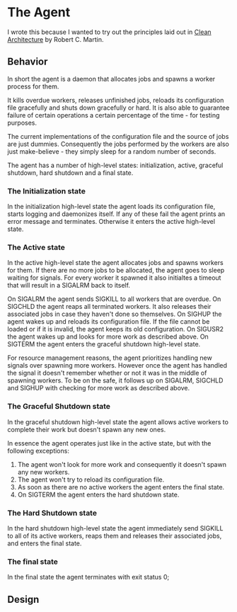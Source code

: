 # The Agent

I wrote this because I wanted to try out the principles laid out in [Clean
Architecture] by Robert C. Martin.

## Behavior

In short the agent is a daemon that allocates jobs and spawns a worker process
for them.

It kills overdue workers, releases unfinished jobs, reloads its configuration
file gracefully and shuts down gracefully or hard.
It is also able to guarantee failure of certain operations a certain percentage
of the time - for testing purposes.

The current implementations of the configuration file and the source of jobs are
just dummies.
Consequently the jobs performed by the workers are also just make-believe - they
simply sleep for a random number of seconds.

The agent has a number of high-level states: initialization, active, graceful
shutdown, hard shutdown and a final state.

### The Initialization state

In the initialization high-level state the agent loads its configuration file,
starts logging and daemonizes itself.
If any of these fail the agent prints an error message and terminates.
Otherwise it enters the active high-level state.

### The Active state

In the active high-level state the agent allocates jobs and spawns workers for
them.
If there are no more jobs to be allocated, the agent goes to sleep waiting for
signals.
For every worker it spawned it also initialtes a timeout that will result in a
SIGALRM back to itself.

On SIGALRM the agent sends SIGKILL to all workers that are overdue.
On SIGCHLD the agent reaps all terminated workers.
It also releases their associated jobs in case they haven't done so themselves.
On SIGHUP the agent wakes up and reloads its configuration file.
If the file cannot be loaded or if it is invalid, the agent keeps its old
configuration.
On SIGUSR2 the agent wakes up and looks for more work as described above.
On SIGTERM the agent enters the graceful shutdown high-level state.

For resource management reasons, the agent prioritizes handling new signals over
spawning more workers.
However once the agent has handled the signal it doesn't remember whether or not
it was in the middle of spawning workers.
To be on the safe, it follows up on SIGALRM, SIGCHLD and SIGHUP with checking
for more work as described above.

### The Graceful Shutdown state

In the graceful shutdown high-level state the agent allows active workers to
complete their work but doesn't spawn any new ones.

In essence the agent operates just like in the active state, but with the
following exceptions:

1. The agent won't look for more work and consequently it doesn't spawn any new
   workers.
2. The agent won't try to reload its configuration file.
3. As soon as there are no active workers the agent enters the final state.
4. On SIGTERM the agent enters the hard shutdown state.

### The Hard Shutdown state

In the hard shutdown high-level state the agent immediately send SIGKILL to all
of its active workers, reaps them and releases their associated jobs, and enters
the final state.

### The final state

In the final state the agent terminates with exit status 0;

## Design


[Clean Architecture]: https://www.goodreads.com/book/show/18043011-clean-architecture
